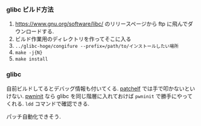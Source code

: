 
### glibc ビルド方法

1. https://www.gnu.org/software/libc/ のリリースページから ftp に飛んでダウンロードする.
2. ビルド作業用のディレクトリを作ってそこに入る
3. `../glibc-hoge/congifure --prefix=/path/to/インストールしたい場所`
4. `make -j{N}`
6. `make install`

### glibc

自前ビルドしてるとデバッグ情報も付いてくる.
[patchelf](https://github.com/NixOS/patchelf) では手で叩かないといけない.
[pwninit](https://github.com/io12/pwninit) なら glibc を同じ階層に入れておけば `pwninit` で勝手にやってくれる.
`ldd` コマンドで確認できる.

パッチ自動化できそう.
